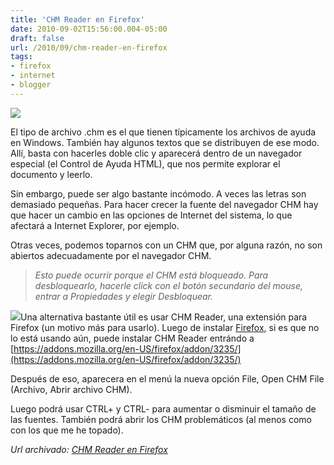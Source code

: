 ```yaml
---
title: 'CHM Reader en Firefox'
date: 2010-09-02T15:56:00.004-05:00
draft: false
url: /2010/09/chm-reader-en-firefox
tags: 
- firefox
- internet
- blogger
---
```


[![](https://4.bp.blogspot.com/_K2xwnQ4Llso/TIAPbFXZQaI/AAAAAAAABME/ip3EjCqby28/s320/chm.png)](https://4.bp.blogspot.com/_K2xwnQ4Llso/TIAPbFXZQaI/AAAAAAAABME/ip3EjCqby28/s1600/chm.png)

El tipo de archivo .chm es el que tienen típicamente los archivos de ayuda en Windows. También hay algunos textos que se distribuyen de ese modo. Allí, basta con hacerles doble clic y aparecerá dentro de un navegador especial (el Control de Ayuda HTML), que nos permite explorar el documento y leerlo.  
  
Sin embargo, puede ser algo bastante incómodo. A veces las letras son demasiado pequeñas. Para hacer crecer la fuente del navegador CHM hay que hacer un cambio en las opciones de Internet del sistema, lo que afectará a Internet Explorer, por ejemplo.  
  
Otras veces, podemos toparnos con un CHM que, por alguna razón, no son abiertos adecuadamente por el navegador CHM.  

> _Esto puede ocurrir porque el CHM está bloqueado. Para desbloquearlo, hacerle click con el botón secundario del mouse, entrar a Propiedades y elegir Desbloquear._

[![](https://1.bp.blogspot.com/_K2xwnQ4Llso/TIAOwQQJbJI/AAAAAAAABL8/nXh-_eXhiTU/s320/firefox.png)](https://1.bp.blogspot.com/_K2xwnQ4Llso/TIAOwQQJbJI/AAAAAAAABL8/nXh-_eXhiTU/s1600/firefox.png)Una alternativa bastante útil es usar CHM Reader, una extensión para Firefox (un motivo más para usarlo). Luego de instalar [Firefox](http://www.mozilla.com/firefox), si es que no lo está usando aún, puede instalar CHM Reader entrándo a [https://addons.mozilla.org/en-US/firefox/addon/3235/](https://addons.mozilla.org/en-US/firefox/addon/3235/)  
  
Después de eso, aparecera en el menú la nueva opción File, Open CHM File (Archivo, Abrir archivo CHM).  
  
Luego podrá usar CTRL+ y CTRL- para aumentar o disminuir el tamaño de las fuentes. También podrá abrir los CHM problemáticos (al menos como con los que me he topado).

_*Url archivado: [CHM Reader en Firefox](https://akcdev.blogspot.com/2010/09/chm-reader-en-firefox.html)*_
